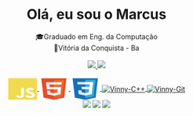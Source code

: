 <div align="center">
  <h1>Olá, eu sou o Marcus</h1>
</div>
<div align="center">
  🎓Graduado em Eng. da Computação <br>
  🏡Vitória da Conquista - Ba <br>
</div>
<br>
<div align="center">
  <a href="https://github.com/vinnyciusf5">
  <img height="180em" src="https://github-readme-stats.vercel.app/api?username=vinnyciusf5&show_icons=true&theme=tokyonight&include_all_commits=true&count_private=true"/>
  <img height="180em" src="https://github-readme-stats.vercel.app/api/top-langs/?username=vinnyciusf5&layout=compact&langs_count=7&theme=tokyonight"/>
</div>
<div style="display: inline_block" align="center"><br>
  <img align="center" alt="Vinny-Js" height="45" width="60" src="https://raw.githubusercontent.com/devicons/devicon/master/icons/javascript/javascript-plain.svg">
  <img align="center" alt="Vinny-HTML" height="45" width="60" src="https://raw.githubusercontent.com/devicons/devicon/master/icons/html5/html5-original.svg">
  <img align="center" alt="Vinny-CSS" height="45" width="60" src="https://raw.githubusercontent.com/devicons/devicon/master/icons/css3/css3-original.svg">
  <img align="center" alt="Vinny-C++" height="45" width="60" src="https://cdn.jsdelivr.net/gh/devicons/devicon/icons/cplusplus/cplusplus-original.svg">
  <img align="center" alt="Vinny-Git" height="45" width="60" src="https://cdn.jsdelivr.net/gh/devicons/devicon/icons/git/git-original.svg">
</div>
  

 
<div align="center"> 
  <a href="https://instagram.com/vinnyciusf5" target="_blank"><img src="https://img.shields.io/badge/-Instagram-%23E4405F?style=for-the-badge&logo=instagram&logoColor=white" target="_blank"></a>
  <a href = "mailto:vinnyciusf5@hotmail.com"><img src="https://img.shields.io/badge/-Gmail-%23333?style=for-the-badge&logo=gmail&logoColor=white" target="_blank"></a>
  <a href="https://www.linkedin.com/in/vinnyciusf5" target="_blank"><img src="https://img.shields.io/badge/-LinkedIn-%230077B5?style=for-the-badge&logo=linkedin&logoColor=white" target="_blank"></a> 
</div>

  
  
  
          
          
